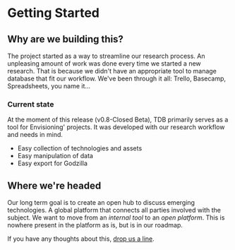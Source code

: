 # Getting Started

## Why are we building this?

The project started as a way to streamline our research process. An unpleasing amount of work was done every time we started a new research. That is because we didn't have an appropriate tool to manage database that fit our workflow. We've been through it all: Trello, Basecamp, Spreadsheets, you name it…

### Current state

At the moment of this release (v0.8-Closed Beta), TDB primarily serves as a tool for Envisioning' projects. It was developed with our research workflow and needs in mind.

* Easy collection of technologies and assets
* Easy manipulation of data
* Easy export for Godzilla

## Where we're headed

Our long term goal is to create an open hub to discuss emerging technologies. A global platform that connects all parties involved with the subject. We want to move from an *internal tool* to an *open platform*. This is nowhere present in the platform as is, but is in our roadmap.

If you have any thoughts about this, [drop us a line](mailto:as@envisioning.io).